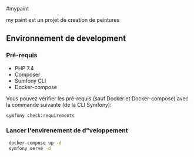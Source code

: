 #mypaint

my paint est un projet de creation de peintures

## Environnement de development

### Pré-requis

* PHP 7.4
* Composer
* Sumfony CLI
* Docker-compose

Vous pouvez vérifier les pré-requis (sauf Docker et Docker-compose) avec la commande suivante (de la CLI Symfony):

```bash
symfony check:requirements
```

### Lancer l'envirenement de d"veloppement
```bash
 docker-compose up -d
 symfony serve -d
```